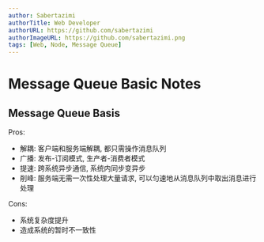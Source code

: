 ```yaml
---
author: Sabertazimi
authorTitle: Web Developer
authorURL: https://github.com/sabertazimi
authorImageURL: https://github.com/sabertazimi.png
tags: [Web, Node, Message Queue]
---
```


# Message Queue Basic Notes

## Message Queue Basis

Pros:

- 解耦: 客户端和服务端解耦, 都只需操作消息队列
- 广播: 发布-订阅模式, 生产者-消费者模式
- 提速: 跨系统异步通信, 系统内同步变异步
- 削峰: 服务端无需一次性处理大量请求, 可以匀速地从消息队列中取出消息进行处理

Cons:

- 系统复杂度提升
- 造成系统的暂时不一致性
